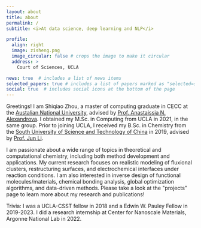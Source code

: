 ```yaml
---
layout: about
title: about
permalink: /
subtitle: <i>At data science, deep learning and NLP</i>

profile:
  align: right
  image: zisheng.png
  image_circular: false # crops the image to make it circular
  address: >
    Court of Sciences, UCLA

news: true  # includes a list of news items
selected_papers: true # includes a list of papers marked as "selected={true}"
social: true  # includes social icons at the bottom of the page
---
```


Greetings! I am Shiqiao Zhou, a master of computing graduate in CECC at the [Austalian National University](https://www.chemistry.ucla.edu/), advised by [Prof. Anastaissia N. Alexandrova](http://www.chem.ucla.edu/~ana/). I obtained my M.Sc. in Computing from UCLA in 2021, in the same group. Prior to joining UCLA, I received my B.Sc. in Chemistry from the [South University of Science and Technology of China](http://science-en.sustech.edu.cn/research/focusd/id/436.html) in 2019, advised by [Prof. Jun Li](http://www.junlilab.org/). 

I am passionate about a wide range of topics in theoretical and computational chemistry, including both method development and applications. My current research focuses on realistic modeling of fluxional clusters, restructuring surfaces, and electrochemical interfaces under reaction conditions. I am also interested in inverse design of functional molecules/materials, chemical bonding analysis, global optimization algorithms, and data-driven methods. Please take a look at the "projects" page to learn more about my research and publications!

Trivia: I was a UCLA-CSST fellow in 2018 and a Edwin W. Pauley Fellow in 2019-2023. I did a research internship at Center for Nanoscale Materials, Argonne National Lab in 2022.

<!-- - Statistical ensemble representation of dynamic clusters and restructuring surfaces in catalytic conditions.
- Development of global optimizers with grand canonical and multi-objective functionality for structure search of crystals, clusters, and surfaces.
- Realistic modeling of electrocatalytic interface to understand the roles of pH, electrode potential, solvation, and electrolyte additives.
- Direct and inverse design of functional molecules and materials for CO$_2$ capture and electroreduction. -->



<!-- Write your biography here. Tell the world about yourself. Link to your favorite [subreddit](http://reddit.com). You can put a picture in, too. The code is already in, just name your picture `prof_pic.jpg` and put it in the `img/` folder.

Put your address / P.O. box / other info right below your picture. You can also disable any these elements by editing `profile` property of the YAML header of your `_pages/about.md`. Edit `_bibliography/papers.bib` and Jekyll will render your [publications page](/al-folio/publications/) automatically.

Link to your social media connections, too. This theme is set up to use [Font Awesome icons](http://fortawesome.github.io/Font-Awesome/) and [Academicons](https://jpswalsh.github.io/academicons/), like the ones below. Add your Facebook, Twitter, LinkedIn, Google Scholar, or just disable all of them. -->
